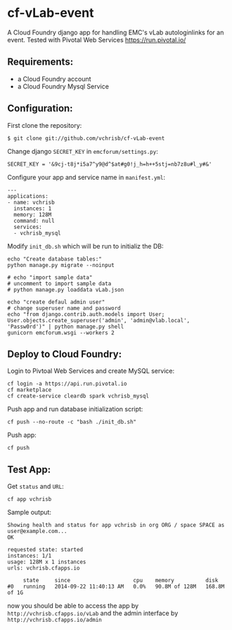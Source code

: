 cf-vLab-event
==========
A Cloud Foundry django app for handling EMC's vLab autologinlinks for an event. Tested with Pivotal Web Services https://run.pivotal.io/ 

Requirements:
-------------
* a Cloud Foundry account
* a Cloud Foundry Mysql Service

Configuration:
-------------

First clone the repository:

    $ git clone git://github.com/vchrisb/cf-vLab-event

Change django ``SECRET_KEY`` in ``emcforum/settings.py``:

    SECRET_KEY = '&9cj-t8j*i5a7^y9@d^$at#g0!j_h=h++5stj=nb7z8u#l_y#&'

Configure your app and service name in ``manifest.yml``:

    ---
    applications:
    - name: vchrisb
      instances: 1
      memory: 128M
      command: null
      services:
      - vchrisb_mysql

Modify ``init_db.sh`` which will be run to initializ the DB:

    echo "Create database tables:"
    python manage.py migrate --noinput

    # echo "import sample data"
    # uncomment to import sample data
    # python manage.py loaddata vLab.json

    echo "create defaul admin user"
    # change superuser name and password
    echo "from django.contrib.auth.models import User; User.objects.create_superuser('admin', 'admin@vlab.local', 'Passw0rd')" | python manage.py shell
    gunicorn emcforum.wsgi --workers 2

Deploy to Cloud Foundry:
-------------

Login to Pivtoal Web Services and create MySQL service:

    cf login -a https://api.run.pivotal.io
    cf marketplace
    cf create-service cleardb spark vchrisb_mysql

Push app and run database initialization script:

    cf push --no-route -c "bash ./init_db.sh"
    
Push app:

    cf push

Test App:
-------------

Get ``status`` and ``URL``:

    cf app vchrisb
    
Sample output:

    Showing health and status for app vchrisb in org ORG / space SPACE as user@example.com...
    OK
    
    requested state: started
    instances: 1/1
    usage: 128M x 1 instances
    urls: vchrisb.cfapps.io
    
         state     since                    cpu    memory          disk
    #0   running   2014-09-22 11:40:13 AM   0.0%   90.8M of 128M   168.8M of 1G


    
now you should be able to access the app by ``http://vchrisb.cfapps.io/vLab``
and the admin interface by ``http://vchrisb.cfapps.io/admin``
